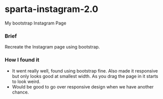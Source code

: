 # sparta-instagram-2.0
My bootstrap Instagram Page

### Brief
Recreate the Instagram page using bootstrap.

### How I found it
* It went really well, found using bootstrap fine. Also made it responsive but only looks good at smallest width. As you drag the page in it starts to look weird.
* Would be good to go over responsive design when we have another chance.
